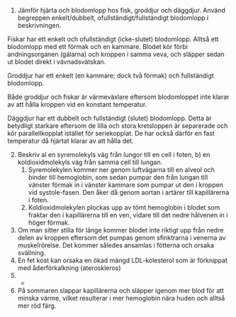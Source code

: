 1. Jämför hjärta och blodomlopp hos fisk, groddjur och däggdjur. Använd begreppen enkelt/dubbelt, ofullständigt/fullständigt blodomlopp i beskrivningen.

Fiskar har ett enkelt och ofullständigt (icke-slutet) blodomlopp. Alltså ett blodomlopp med ett förmak och en kammare. Blodet kör förbi andningsorganen (gälarna) och kroppen i samma veva, och släpper sedan ut blodet direkt i vävnadsvätskan.

Groddjur har ett enkelt (en kammare; dock två förmak) och fullständigt blodomlopp.

Både groddjur och fiskar är värmeväxlare eftersom blodomloppet inte klarar av att hålla kroppen vid en konstant temperatur.


Däggdjur har ett dubbelt och fullständigt (slutet) blodomlopp. Detta är betydligt starkare eftersom de lilla och stora kretsloppen är separerade och kör parallellkopplat istället för seriekopplat. De har också därför en fast temperatur då hjärtat klarar av att hålla det.

2. Beskriv al en syremolekyls väg från lungor till en cell i foten, b) en koldioxidmolekyls väg från samma cell till lungan.
	1. Syremolekylen kommer ner genom luftvägarna till en alveol och binder till hemoglobin, som sedan pumpar den från lungan till vänster förmak in i vänster kammare som pumpar ut den i kroppen vid systole-fasen. Den åker då genom aortan i artärer till kapillärerna i foten.
	2. Koldioxidmolekylen plockas upp av tömt hemoglobin i blodet som fraktar den i kapillärerna till en ven, vidare till det nedre hålvenen in i höger förmak.
3. Om man sitter stilla för länge kommer blodet inte riktigt upp från nedre delen av kroppen eftersom det pumpas genom sfinktrarna i venerna av muskelrörelse. Det kommer således ansamlas i fötterna och orsaka svällning.
4. En fet kost kan orsaka en ökad mängd LDL-kolesterol som är förknippat med åderförkalkning (ateroskleros)
5. -
6. På sommaren slappar kapillärerna och släpper igenom mer blod för att minska värme, vilket resulterar i mer hemoglobin nära huden och alltså mer röd färg.
